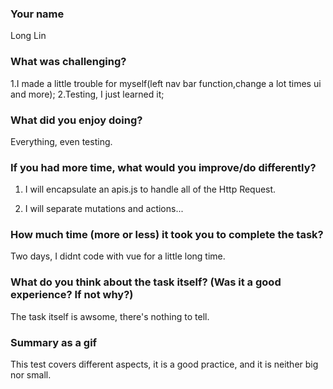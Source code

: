 ### Your name

Long Lin

### What was challenging?

1.I made a little trouble for myself(left nav bar function,change a lot times ui and more);
2.Testing, I just learned it;

### What did you enjoy doing?

Everything, even testing.

### If you had more time, what would you improve/do differently?

1. I will encapsulate an apis.js to handle all of the Http Request.

2. I will separate mutations and actions...

### How much time (more or less) it took you to complete the task?
Two days, I didnt code with vue for a little long time.

### What do you think about the task itself? (Was it a good experience? If not why?)

The task itself is awsome, there's nothing to tell.

### Summary as a gif
<!-- Show us a gif that represents how you feel about this test, as a whole. -->
This test covers different aspects, it is a good practice, and it is neither big nor small.

<!-- We don't need you to create a gif showing the project you made. -->